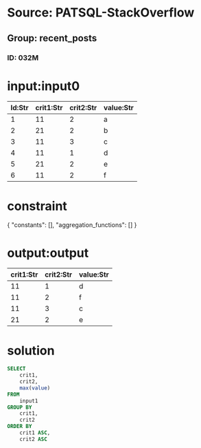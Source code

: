 # Source: PATSQL-StackOverflow
## Group: recent_posts
### ID: 032M

# input:input0

| Id:Str | crit1:Str | crit2:Str | value:Str |
|---|---|---|---|
| 1 | 11 | 2 | a |
| 2 | 21 | 2 | b |
| 3 | 11 | 3 | c |
| 4 | 11 | 1 | d |
| 5 | 21 | 2 | e |
| 6 | 11 | 2 | f |

# constraint

{
  "constants": [],
  "aggregation_functions": []
}

# output:output

| crit1:Str | crit2:Str | value:Str |
|---|---|---|
| 11 | 1 | d |
| 11 | 2 | f |
| 11 | 3 | c |
| 21 | 2 | e |

# solution

```sql
SELECT
    crit1,
    crit2,
    max(value) 
FROM
    input1 
GROUP BY
    crit1,
    crit2 
ORDER BY
    crit1 ASC,
    crit2 ASC
```

